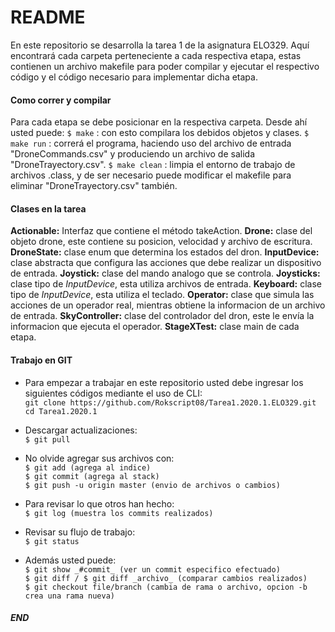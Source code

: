 # README

En este repositorio se desarrolla la tarea 1 de la asignatura ELO329.
Aquí encontrará cada carpeta perteneciente a cada respectiva etapa, estas contienen un archivo makefile para poder compilar y ejecutar el respectivo código y el código necesario para implementar dicha etapa.

#### Como correr y compilar
Para cada etapa se debe posicionar en la respectiva carpeta. Desde ahí usted puede:
`$ make` : con esto compilara los debidos objetos y clases.
`$ make run` : correrá el programa, haciendo uso del archivo de entrada "DroneCommands.csv" y produciendo un archivo de salida "DroneTrayectory.csv".
`$ make clean` : limpia el entorno de trabajo de archivos .class, y de ser necesario puede modificar el makefile para eliminar "DroneTrayectory.csv" también.

#### Clases en la tarea
**Actionable:** Interfaz que contiene el método takeAction.
**Drone:** clase del objeto drone, este contiene su posicion, velocidad y archivo de escritura.
**DroneState:** clase enum que determina los estados del dron.
**InputDevice:** clase abstracta que configura las acciones que debe realizar un dispositivo de entrada.
**Joystick:** clase del mando analogo que se controla.
**Joysticks:** clase tipo de *InputDevice*, esta utiliza archivos de entrada.
**Keyboard:** clase tipo de *InputDevice*, esta utiliza el teclado.
**Operator:** clase que simula las acciones de un operador real, mientras obtiene la informacion de un archivo de entrada.
**SkyController:** clase del controlador del dron, este le envía la informacion que ejecuta el operador.
**StageXTest:** clase main de cada etapa.

#### Trabajo en GIT
- Para empezar a trabajar en este repositorio usted debe ingresar los siguientes códigos mediante el uso de CLI:  
`git clone https://github.com/Rokscript08/Tarea1.2020.1.ELO329.git`  
`cd Tarea1.2020.1`  

- Descargar actualizaciones:  
`$ git pull`  

- No olvide agregar sus archivos con:  
`$ git add (agrega al indice)`  
`$ git commit (agrega al stack)`  
`$ git push -u origin master (envio de archivos o cambios)`  

- Para revisar lo que otros han hecho:  
`$ git log (muestra los commits realizados)`  

- Revisar su flujo de trabajo:  
`$ git status`  

- Además usted puede:  
`$ git show _#commit_ (ver un commit especifico efectuado)`  
`$ git diff / $ git diff _archivo_ (comparar cambios realizados)`  
`$ git checkout file/branch (cambia de rama o archivo, opcion -b crea una rama nueva)`
##### END
